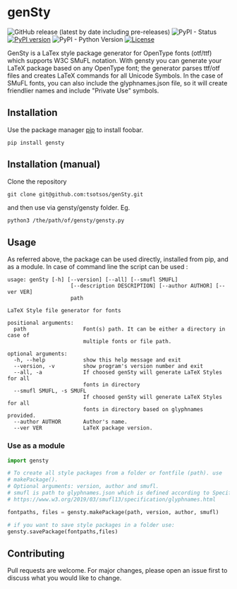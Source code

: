 
# genSty

![GitHub release (latest by date including pre-releases)](https://img.shields.io/github/v/release/tsotsos/gensty?include_prereleases) ![PyPI - Status](https://img.shields.io/pypi/status/gensty) [![PyPI version](https://badge.fury.io/py/gensty.svg)](https://badge.fury.io/py/gensty) ![PyPI - Python Version](https://img.shields.io/pypi/pyversions/gensty) [![License](https://img.shields.io/github/license/tsotsos/gensty.svg)](https://github.com/tsotsos/gensty)

GenSty is a LaTex style package generator for OpenType fonts (otf/ttf) which
supports W3C SMuFL notation. With gensty you can generate your LaTeX package
based on any OpenType font; the generator parses ttf/otf files and creates LaTeX
commands for all Unicode Symbols. In the case of SMuFL fonts, you can also include
the glyphnames.json file, so it will create friendlier names and include
"Private Use" symbols.

## Installation

Use the package manager [pip](https://pip.pypa.io/en/stable/) to install foobar.

```console
pip install gensty
```

## Installation (manual)

Clone the repository

```console
git clone git@github.com:tsotsos/genSty.git
```

and then use via gensty/gensty folder. Eg.

```bash
python3 /the/path/of/gensty/gensty.py
```

## Usage

As referred above, the package can be used directly, installed from pip, and as
a module. In case of command line the script can be used :

```console
usage: genSty [-h] [--version] [--all] [--smufl SMUFL]
                    [--description DESCRIPTION] [--author AUTHOR] [--ver VER]
                    path

LaTeX Style file generator for fonts

positional arguments:
  path                  Font(s) path. It can be either a directory in case of
                        multiple fonts or file path.

optional arguments:
  -h, --help            show this help message and exit
  --version, -v         show program's version number and exit
  --all, -a             If choosed genSty will generate LaTeX Styles for all
                        fonts in directory
  --smufl SMUFL, -s SMUFL
                        If choosed genSty will generate LaTeX Styles for all
                        fonts in directory based on glyphnames provided.
  --author AUTHOR       Author's name.
  --ver VER             LaTeX package version.
```

### Use as a module

```python
import gensty

# To create all style packages from a folder or fontfile (path). use
# makePackage().
# Optional arguments: version, author and smufl.
# smufl is path to glyphnames.json which is defined according to Specifications
# https://www.w3.org/2019/03/smufl13/specification/glyphnames.html

fontpaths, files = gensty.makePackage(path, version, author, smufl)

# if you want to save style packages in a folder use:
gensty.savePackage(fontpaths,files)

```

## Contributing

Pull requests are welcome. For major changes, please open an issue first to
discuss what you would like to change.

